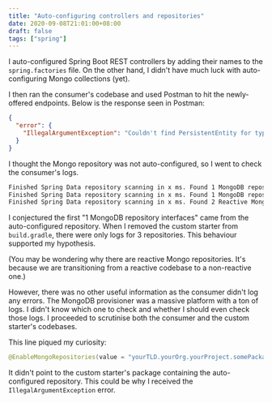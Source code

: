 ```yaml
---
title: "Auto-configuring controllers and repositories"
date: 2020-09-08T21:01:00+08:00
draft: false
tags: ["spring"]
---
```

I auto-configured Spring Boot REST controllers by adding their names to the `spring.factories` file. On the other hand, I didn't have much luck with auto-configuring Mongo collections (yet).

I then ran the consumer's codebase and used Postman to hit the newly-offered endpoints. Below is the response seen in Postman:

```json
{
  "error": {
    "IllegalArgumentException": "Couldn't find PersistentEntity for type class yourTLD.yourOrg.yourProject.somePackage.SomeModel!"
  }
}
```

I thought the Mongo repository was not auto-configured, so I went to check the consumer's logs.

```bash
Finished Spring Data repository scanning in x ms. Found 1 MongoDB repository interfaces.
Finished Spring Data repository scanning in x ms. Found 1 MongoDB repository interfaces.
Finished Spring Data repository scanning in x ms. Found 2 Reactive MongoDB repository interfaces.
```

I conjectured the first "1 MongoDB repository interfaces" came from the auto-configured repository. When I removed the custom starter from `build.gradle`, there were only logs for 3 repositories. This behaviour supported my hypothesis.

(You may be wondering why there are reactive Mongo repositories. It's because we are transitioning from a reactive codebase to a non-reactive one.)

However, there was no other useful information as the consumer didn't log any errors. The MongoDB provisioner was a massive platform with a ton of logs. I didn't know which one to check and whether I should even check those logs. I proceeded to scrutinise both the consumer and the custom starter's codebases.

This line piqued my curiosity:

```java
@EnableMongoRepositories(value = "yourTLD.yourOrg.yourProject.somePackageContainingRepositories")
```

It didn't point to the custom starter's package containing the auto-configured repository. This could be why I received the `IllegalArgumentException` error.
